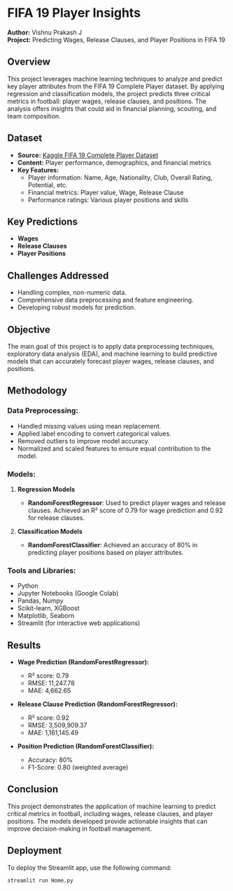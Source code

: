 # FIFA 19 Player Insights

**Author:** Vishnu Prakash J  
**Project:** Predicting Wages, Release Clauses, and Player Positions in FIFA 19

## Overview

This project leverages machine learning techniques to analyze and predict key player attributes from the FIFA 19 Complete Player dataset. By applying regression and classification models, the project predicts three critical metrics in football: player wages, release clauses, and positions. The analysis offers insights that could aid in financial planning, scouting, and team composition.

## Dataset

- **Source:** [Kaggle FIFA 19 Complete Player Dataset]([https://www.kaggle.com/karangadiya/fifa19](https://drive.google.com/file/d/1xEb00xhqoa99g5smTB1Ugy0sNqdXlChe/view?usp=sharing))
- **Content:** Player performance, demographics, and financial metrics
- **Key Features:**
  - Player information: Name, Age, Nationality, Club, Overall Rating, Potential, etc.
  - Financial metrics: Player value, Wage, Release Clause
  - Performance ratings: Various player positions and skills

## Key Predictions

- **Wages**
- **Release Clauses**
- **Player Positions**

## Challenges Addressed

- Handling complex, non-numeric data.
- Comprehensive data preprocessing and feature engineering.
- Developing robust models for prediction.

## Objective

The main goal of this project is to apply data preprocessing techniques, exploratory data analysis (EDA), and machine learning to build predictive models that can accurately forecast player wages, release clauses, and positions.

## Methodology

### Data Preprocessing:
- Handled missing values using mean replacement.
- Applied label encoding to convert categorical values.
- Removed outliers to improve model accuracy.
- Normalized and scaled features to ensure equal contribution to the model.

### Models:
1. **Regression Models**  
   - **RandomForestRegressor**: Used to predict player wages and release clauses. Achieved an R² score of 0.79 for wage prediction and 0.92 for release clauses.
   
2. **Classification Models**  
   - **RandomForestClassifier**: Achieved an accuracy of 80% in predicting player positions based on player attributes.

### Tools and Libraries:
- Python
- Jupyter Notebooks (Google Colab)
- Pandas, Numpy
- Scikit-learn, XGBoost
- Matplotlib, Seaborn
- Streamlit (for interactive web applications)
  


## Results

- **Wage Prediction (RandomForestRegressor):**
  - R² score: 0.79
  - RMSE: 11,247.78
  - MAE: 4,662.65

- **Release Clause Prediction (RandomForestRegressor):**
  - R² score: 0.92
  - RMSE: 3,509,909.37
  - MAE: 1,161,145.49

- **Position Prediction (RandomForestClassifier):**
  - Accuracy: 80%
  - F1-Score: 0.80 (weighted average)

## Conclusion

This project demonstrates the application of machine learning to predict critical metrics in football, including wages, release clauses, and player positions. The models developed provide actionable insights that can improve decision-making in football management.


## Deployment

To deploy the Streamlit app, use the following command:

```bash
streamlit run Home.py
